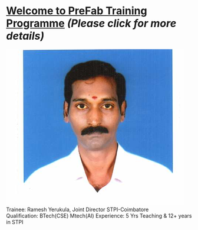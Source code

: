 # [Welcome to PreFab Training  Programme](/mdfiles/first.md) *(Please click for more details)*
![Trainee](/images/ramesh-passport.jpeg)  
Trainee: Ramesh Yerukula, Joint Director  STPI-Coimbatore   
Qualification: BTech(CSE) Mtech(AI)
Experience:  5 Yrs Teaching  & 12+ years in STPI  




